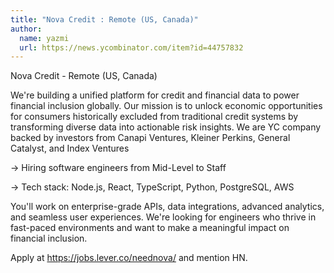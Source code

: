 ```yaml
---
title: "Nova Credit : Remote (US, Canada)"
author:
  name: yazmi
  url: https://news.ycombinator.com/item?id=44757832
---
```

Nova Credit - Remote (US, Canada)

We&#x27;re building a unified platform for credit and financial data to power financial inclusion globally. Our mission is to unlock economic opportunities for consumers historically excluded from traditional credit systems by transforming diverse data into actionable risk insights.
We are YC company backed by investors from Canapi Ventures, Kleiner Perkins, General Catalyst, and Index Ventures

-&gt; Hiring software engineers from Mid-Level to Staff

-&gt; Tech stack: Node.js, React, TypeScript, Python, PostgreSQL, AWS

You&#x27;ll work on enterprise-grade APIs, data integrations, advanced analytics, and seamless user experiences. We&#x27;re looking for engineers who thrive in fast-paced environments and want to make a meaningful impact on financial inclusion.

Apply at <a href="https:&#x2F;&#x2F;jobs.lever.co&#x2F;neednova&#x2F;" rel="nofollow">https:&#x2F;&#x2F;jobs.lever.co&#x2F;neednova&#x2F;</a> and mention HN.
<JobApplication />
